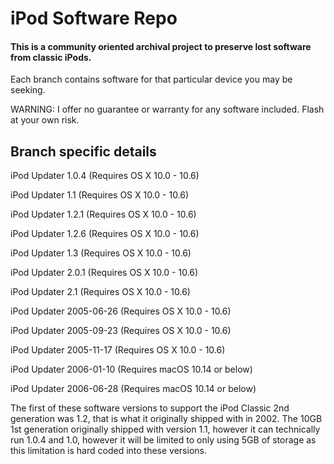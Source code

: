 # iPod Software Repo

#### This is a community oriented archival project to preserve lost software from classic iPods.

Each branch contains software for that particular device you may be seeking.

WARNING: I offer no guarantee or warranty for any software included. Flash at your own risk. 

## Branch specific details

iPod Updater 1.0.4 (Requires OS X 10.0 - 10.6)

iPod Updater 1.1 (Requires OS X 10.0 - 10.6)

iPod Updater 1.2.1 (Requires OS X 10.0 - 10.6)

iPod Updater 1.2.6 (Requires OS X 10.0 - 10.6)

iPod Updater 1.3 (Requires OS X 10.0 - 10.6)

iPod Updater 2.0.1 (Requires OS X 10.0 - 10.6)

iPod Updater 2.1 (Requires OS X 10.0 - 10.6)

iPod Updater 2005-06-26 (Requires OS X 10.0 - 10.6)

iPod Updater 2005-09-23 (Requires OS X 10.0 - 10.6)

iPod Updater 2005-11-17 (Requires OS X 10.0 - 10.6)

iPod Updater 2006-01-10 (Requires macOS 10.14 or below)

iPod Updater 2006-06-28 (Requires macOS 10.14 or below)


The first of these software versions to support the iPod Classic 2nd generation was 1.2, that is what it originally shipped with in 2002. The 10GB 1st generation originally shipped with version 1.1, however it can technically run 1.0.4 and 1.0, however it will be limited to only using 5GB of storage as this limitation is hard coded into these versions.

